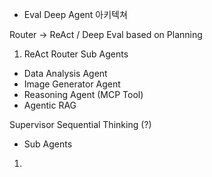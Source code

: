 * Eval Deep Agent 아키텍쳐


Router -> ReAct / Deep Eval based on Planning 

1) ReAct
 Router 
Sub Agents 
* Data Analysis Agent
* Image Generator Agent
* Reasoning Agent (MCP Tool)
* Agentic RAG 

Supervisor
Sequential Thinking (?)


- Sub Agents

1) 

